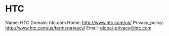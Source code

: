 
# HTC

Name: HTC
Domain: htc.com
Home: http://www.htc.com/us/
Privacy_policy: http://www.htc.com/us/terms/privacy/
Email: global-privacy@htc.com
